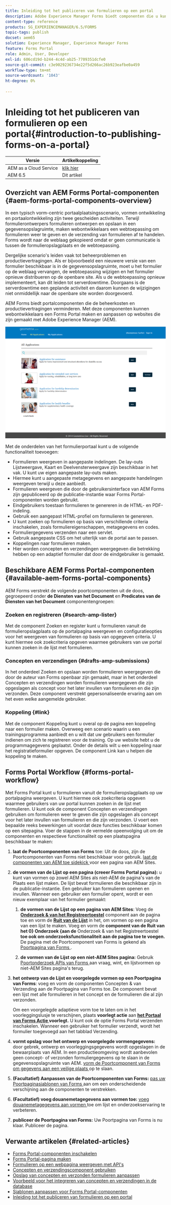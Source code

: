 ```yaml
---
title: Inleiding tot het publiceren van formulieren op een portal
description: Adobe Experience Manager Forms biedt componenten die u kunt gebruiken om uw Forms Portal te maken. In dit artikel wordt u kennisgemaakt met de beschikbare Forms Portal-componenten.
content-type: reference
products: SG_EXPERIENCEMANAGER/6.5/FORMS
topic-tags: publish
docset: aem65
solution: Experience Manager, Experience Manager Forms
feature: Forms Portal
role: Admin, User, Developer
exl-id: 606cd19d-b244-4c4d-ab25-7709351dcfe0
source-git-commit: c3e9029236734e22f5d266ac26b923eafbe0a459
workflow-type: tm+mt
source-wordcount: '1043'
ht-degree: 0%

---
```


# Inleiding tot het publiceren van formulieren op een portal{#introduction-to-publishing-forms-on-a-portal}

| Versie | Artikelkoppeling |
| -------- | ---------------------------- |
| AEM as a Cloud Service | [ klik hier ](https://experienceleague.adobe.com/docs/experience-manager-cloud-service/content/forms/adaptive-forms-authoring/authoring-adaptive-forms-foundation-components/configure-forms-portal.html) |
| AEM 6.5 | Dit artikel |


## Overzicht van AEM Forms Portal-componenten {#aem-forms-portal-components-overview}

In een typisch vorm-centric portaalplaatsingsscenario, vormen ontwikkeling en portaalontwikkeling zijn twee gescheiden activiteiten. Terwijl formulierontwerpers formulieren ontwerpen en opslaan in een gegevensopslagruimte, maken webontwikkelaars een webtoepassing om formulieren weer te geven en de verzending van formulieren af te handelen. Forms wordt naar de weblaag gekopieerd omdat er geen communicatie is tussen de formulieropslagplaats en de webtoepassing.

Dergelijke scenario&#39;s leiden vaak tot beheerproblemen en productievertragingen. Als er bijvoorbeeld een nieuwere versie van een formulier beschikbaar is in de gegevensopslagruimte, moet u het formulier op de weblaag vervangen, de webtoepassing wijzigen en het formulier opnieuw distribueren op de openbare site. Als u de webtoepassing opnieuw implementeert, kan dit leiden tot serverdowntime. Doorgaans is de serverdowntime een geplande activiteit en daarom kunnen de wijzigingen niet onmiddellijk naar de openbare site worden doorgevoerd.

AEM Forms biedt portalcomponenten die de beheerkosten en productievertragingen verminderen. Met deze componenten kunnen webontwikkelaars een Forms Portal maken en aanpassen op websites die zijn gemaakt met Adobe Experience Manager (AEM).

![ portaal van AEM Forms ](assets/aem-forms-portal.png)

Met de onderdelen van het formulierportaal kunt u de volgende functionaliteit toevoegen:

* Formulieren weergeven in aangepaste indelingen. De lay-outs Lijstweergave, Kaart en Deelvensterweergave zijn beschikbaar in het vak. U kunt uw eigen aangepaste lay-outs maken.
* Hiermee kunt u aangepaste metagegevens en aangepaste handelingen weergeven terwijl u deze aanbiedt.
* Formulieren weergeven die door de gebruikersinterface van AEM Forms zijn gepubliceerd op de publicatie-instantie waar Forms Portal-componenten worden gebruikt.
* Eindgebruikers toestaan formulieren te genereren in de HTML- en PDF-indeling.
* Gebruik een aangepast HTML-profiel om formulieren te genereren.
* U kunt zoeken op formulieren op basis van verschillende criteria inschakelen, zoals formuliereigenschappen, metagegevens en codes.
* Formuliergegevens verzenden naar een servlet.
* Gebruik aangepaste CSS om het uiterlijk van de portal aan te passen.
* Koppelingen naar formulieren maken.
* Hier worden concepten en verzendingen weergegeven die betrekking hebben op een adaptief formulier dat door de eindgebruiker is gemaakt.

## Beschikbare AEM Forms Portal-componenten {#available-aem-forms-portal-components}

AEM Forms verstrekt de volgende poortcomponenten uit de doos, gegroepeerd onder **de Diensten van het Document** en **Predicates van de Diensten van het Document** componentengroepen:

### Zoeken en registreren {#search-amp-lister}

Met de component Zoeken en register kunt u formulieren vanuit de formulieropslagplaats op de portalpagina weergeven en configuratieopties voor het weergeven van formulieren op basis van opgegeven criteria. U kunt hiermee ook zoekcriteria opgeven waarmee gebruikers van uw portal kunnen zoeken in de lijst met formulieren.

### Concepten en verzendingen {#drafts-amp-submissions}

In het onderdeel Zoeken en opslaan worden formulieren weergegeven die door de auteur van Forms openbaar zijn gemaakt, maar in het onderdeel Concepten en verzendingen worden formulieren weergegeven die zijn opgeslagen als concept voor het later invullen van formulieren en die zijn verzonden. Deze component verstrekt gepersonaliseerde ervaring aan om het even welke aangemelde gebruiker.

### Koppeling {#link}

Met de component Koppeling kunt u overal op de pagina een koppeling naar een formulier maken. Overweeg een scenario waarin u een trainingsprogramma aanbiedt en u wilt dat uw gebruikers een formulier indienen om zich te registreren voor de training. Op uw website hebt u de programmagegevens geplaatst. Onder de details wilt u een koppeling naar het registratieformulier opgeven. De component Link kan u helpen die koppeling te maken.

## Forms Portal Workflow {#forms-portal-workflow}

Met Forms Portal kunt u formulieren vanuit de formulieropslagplaats op uw portalpagina weergeven. U kunt hiermee ook zoekcriteria opgeven waarmee gebruikers van uw portal kunnen zoeken in de lijst met formulieren. U kunt ook de component Concepten en verzendingen gebruiken om formulieren weer te geven die zijn opgeslagen als concept voor het later invullen van formulieren en die zijn verzonden. U voert een bepaalde reeks bewerkingen uit voordat deze functies beschikbaar komen op een sitepagina. Voer de stappen in de vermelde opeenvolging uit om de componenten en respectieve functionaliteit op een plaatspagina beschikbaar te maken:

1. **laat de Poortcomponenten van Forms** toe: Uit de doos, zijn de Poortcomponenten van Forms niet beschikbaar voor gebruik. [ laat de componenten van AEM toe sidekick ](/help/forms/using/enabling-forms-portal-components.md) voor een pagina van AEM Sites.
1. **de vormen van de Lijst op een pagina (creeer Forms Portal pagina):** u kunt van vormen op zowel AEM Sites als niet-AEM de pagina&#39;s van de Plaats een lijst maken. De lijst bevat formulieren die beschikbaar zijn in de publicatie-instantie. Een gebruiker kan formulieren openen en invullen. Wanneer een gebruiker een formulier opent, wordt er een nieuw exemplaar van het formulier gemaakt:

   1. **de vormen van de Lijst op een pagina van AEM Sites**: Voeg de **[Onderzoek &amp; van het Registreertoestel](../../forms/using/creating-form-portal-page.md)** component aan de pagina toe en vorm de **[Ruit van de Lijst](../../forms/using/creating-form-portal-page.md#p-list-pane-p)** in het, om vormen op een pagina van een lijst te maken. Voeg en vorm de **component van de Ruit van het 0&rbrace; Onderzoek &lbrace;aan de** Onderzoek &amp; van het Registreertoestel **toe ook om onderzoeksfunctionaliteit aan de pagina toe te voegen.** De pagina met de Poortcomponent van Forms is gekend als [ Poortpagina van Forms ](../../forms/using/creating-form-portal-page.md).

   1. **de vormen van de Lijst op een niet-AEM Sites pagina:** Gebruik [ Poortonderzoek APIs van Forms ](/help/forms/using/listing-forms-webpage-using-apis.md) aan vraag, wint, en lijstvormen op niet-AEM Sites pagina&#39;s terug.

1. **het ontwerp van de Lijst en voorgelegde vormen op een Poortpagina van Forms**: voeg en vorm de componenten Concepten &amp; van Verzending aan de Poortpagina van Forms toe. De component bevat een lijst met alle formulieren in het concept en de formulieren die al zijn verzonden.

   Om een voorgelegde adaptieve vorm toe te laten om in het voorleggingslusje te verschijnen, plaats **voorlegt actie** aan **[het Portaal van Forms Actie ](configuring-submit-actions.md) voorlegt.** U kunt ook de optie Forms Portal verzenden inschakelen. Wanneer een gebruiker het formulier verzendt, wordt het formulier toegevoegd aan het tabblad Verzending.

1. **vormt opslag voor het ontwerp en voorgelegde vormengegevens:** door gebrek, ontwerp en voorleggingsgegevens wordt opgeslagen in de bewaarplaats van AEM. In een productieomgeving wordt aanbevolen geen concept- of verzonden formuliergegevens op te slaan in de gegevensopslagruimte van AEM. [ vorm de Poortcomponent van Forms om gegevens aan een veilige plaats ](../../forms/using/draft-submission-component.md#customizing-the-storage) op te slaan.
1. **(Facultatief) Aanpassen van de Poortcomponenten van Forms:** [ pas uw Poortpaginasjablonen van Forms ](../../forms/using/customizing-templates-forms-portal-components.md) aan om een onderscheidende verschijning aan de componenten te verstrekken.
1. **(Facultatief) voeg douanemetagegevens aan vormen toe:** [ voeg douanemetagegevens aan vormen ](../../forms/using/customizing-templates-forms-portal-components.md) toe om lijst en onderzoekservaring te verbeteren.
1. **publiceer de Poortpagina van Forms:** Uw Poortpagina van Forms is nu klaar. Publiceer de pagina.

## Verwante artikelen {#related-articles}

* [Forms Portal-componenten inschakelen](/help/forms/using/enabling-forms-portal-components.md)
* [Forms Portal-pagina maken](../../forms/using/creating-form-portal-page.md)
* [Formulieren op een webpagina weergeven met API&#39;s](/help/forms/using/listing-forms-webpage-using-apis.md)
* [Concepten en verzendingscomponent gebruiken](../../forms/using/draft-submission-component.md)
* [Opslag van concepten en verzonden formulieren aanpassen](../../forms/using/draft-submission-component.md#customizing-the-storage)
* [Voorbeeld voor het integreren van concepten en verzendingen in de database](integrate-draft-submission-database.md)
* [Sjablonen aanpassen voor Forms Portal-componenten](../../forms/using/customizing-templates-forms-portal-components.md)
* [Inleiding tot het publiceren van formulieren op een portal](../../forms/using/introduction-publishing-forms.md)
